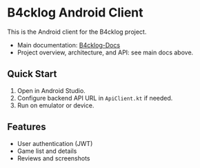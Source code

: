 # B4cklog Android Client

This is the Android client for the B4cklog project.

- Main documentation: [B4cklog-Docs](https://github.com/B4cklog/B4cklog-Docs)
- Project overview, architecture, and API: see main docs above.

## Quick Start

1. Open in Android Studio.
2. Configure backend API URL in `ApiClient.kt` if needed.
3. Run on emulator or device.

## Features

- User authentication (JWT)
- Game list and details
- Reviews and screenshots 